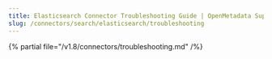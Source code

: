 ```yaml
---
title: Elasticsearch Connector Troubleshooting Guide | OpenMetadata Support
slug: /connectors/search/elasticsearch/troubleshooting
---
```


{% partial file="/v1.8/connectors/troubleshooting.md" /%}
